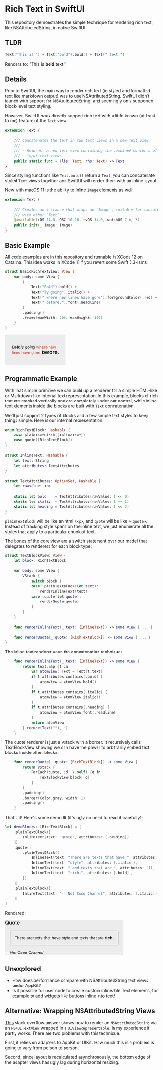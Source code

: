 # Rich Text in SwiftUI

This repository demonstrates the simple technique for rendering rich text, like
NSAttributedString, in native SwiftUI.

## TLDR

```swift
Text("This is ") + Text("bold").bold() + Text(" text.")
```

Renders to: "This is **bold** text."

## Details

Prior to SwiftUI, the main way to render rich text (ie styled and formatted text like
markdown output) was to use NSAttributedString. SwiftUI didn't launch with support
for NSAttributedString, and seemingly only supported block-level text styling.

However, SwiftUI _does_ directly support rich text with a little known (at least
to me) feature of the `Text` view:

```swift
extension Text {

    /// Concatenates the text in two text views in a new text view.
    ///
    /// - Returns: A new text view containing the combined contents of the two
    ///   input text views.
    public static func + (lhs: Text, rhs: Text) -> Text
}
```

Since styling functions like `Text.bold()` return a `Text`, you can concatenate
styled `Text` views together and SwiftUI will render them with an inline layout.

New with macOS 11 is the ability to inline `Image` elements as well:

```swift
extension Text {

    /// Creates an instance that wraps an `Image`, suitable for concatenating
    /// with other `Text`
    @available(iOS 14.0, OSX 10.16, tvOS 14.0, watchOS 7.0, *)
    public init(_ image: Image)
}
```

## Basic Example

All code examples are in this repository and runnable in XCode 12 on Catalina.
This idea works in XCode 11 if you revert some Swift 5.3-isms.

```swift
struct BasicRichTextView: View {
    var body: some View {
        (
            Text("Bold").bold() +
            Text("ly going").italic() +
            Text(" where new lines have gone").foregroundColor(.red) +
            Text(" before.").font(.headline)
        )
        .padding()
        .frame(maxWidth: 200, maxHeight: 100)
    }
}
```

![Rendered](images/basic_rich_text.png)

## Programmatic Example

With that simple primitive we can build up a renderer for a simple HTML-like or Markdown-like
internal text representation. In this example, blocks of rich text are stacked vertically and
are completely under our control, while inline text elements inside the blocks are built with
`Text` concatenation.

We'll just support 2 types of blocks and a few simple text styles to keep things simple. Here
is our internal representation:

```swift
enum RichTextBlock: Hashable {
    case plainTextBlock([InlineText])
    case quote([RichTextBlock])
}

struct InlineText: Hashable {
    let text: String
    let attributes: TextAttributes
}

struct TextAttributes: OptionSet, Hashable {
    let rawValue: Int

    static let bold    = TextAttributes(rawValue: 1 << 0)
    static let italic  = TextAttributes(rawValue: 1 << 1)
    static let heading = TextAttributes(rawValue: 1 << 2)
}
```

`plainTextBlock` will be like an html `\<p>`, and `quote` will be like `\<quote>`. Instead
of tracking style spans on the inline text, we just enumerate all the styles that apply
to a particular chunk of text.


The bones of the core view are a switch statement over our model that delegates to renderers
for each block type:

```swift
struct TextBlockView: View {
    let block: RichTextBlock
    
    var body: some View {
        VStack {
            switch block {
            case .plainTextBlock(let text):
                renderInlineText(text)
            case .quote(let quote):
                renderQuote(quote)
            }
        }
    }
    
    func renderInlineText(_ text: [InlineText]) -> some View { ... }

    func renderQuote(_ quote: [RichTextBlock]) -> some View { ... }
}
```

The inline text renderer uses the concatenation technique:

```swift
    func renderInlineText(_ text: [InlineText]) -> some View {
        return text.map {t in
            var atomView: Text = Text(t.text)
            if t.attributes.contains(.bold) {
                atomView = atomView.bold()
            }
            if t.attributes.contains(.italic) {
                atomView = atomView.italic()
            }
            if t.attributes.contains(.heading) {
                atomView = atomView.font(.headline)
            }
            return atomView
        }.reduce(Text(""), +)
    }
```

The quote renderer is just a vstack with a border. It recursively calls TextBlockView
showing we can have the power to arbitrarily embed text blocks inside other blocks:

```swift
    func renderQuote(_ quote: [RichTextBlock]) -> some View {
        return VStack {
            ForEach(quote, id: \.self) {q in
                TextBlockView(block: q)
            }
        }
        .padding()
        .border(Color.gray, width: 1)
        .padding()
    }
```

That's it! Here's some demo IR (it's ugly no need to read it carefully):

```swift
let demoBlocks: [RichTextBlock] = [
    .plainTextBlock([
        InlineText(text: "Quote", attributes: [.heading]),
    ]),
    .quote([
        .plainTextBlock([
            InlineText(text: "There are texts that have ", attributes: []),
            InlineText(text: "style", attributes: [.italic]),
            InlineText(text: " and texts that are ", attributes: []),
            InlineText(text: "rich.", attributes: [.bold]),
        ])
    ]),
    .plainTextBlock([
        InlineText(text: "-- Not Coco Channel", attributes: [.italic]),
    ])
]
```

Rendered:

![Rendered](images/coco_rich_text.png)


## Unexplored

* How does performance compare with NSAttributedString text views under AppKit?
* Is it possible for user code to create custom inlineable Text elements, for example to add
widgets like buttons inline into text?

## Alternative: Wrapping NSAttributedString Views

[This](https://stackoverflow.com/a/59891267/630966) stack overflow answer shows how to render
an `NSAttributedString` via an `NS/UITextView` wrapped in a `UIViewRepresentable`. In my
experience it partly works. There are two problems with this technique.

First, it relies on adapters to AppKit or UIKit. How much this is a problem is going to vary
from person to person.

Second, since layout is recalculated asynchronously, the bottom edge of the adapter views has
ugly lag during horizontal resizing.
